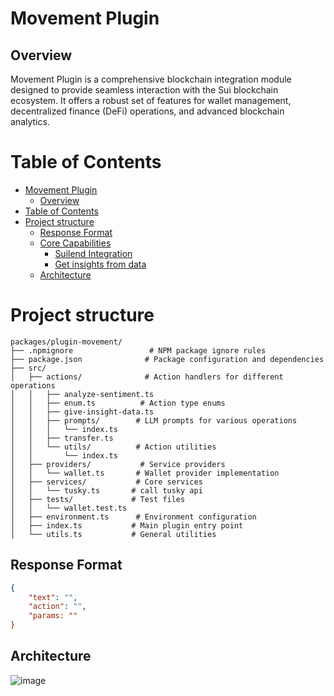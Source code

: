 # Movement Plugin

## Overview
Movement Plugin is a comprehensive blockchain integration module designed to provide seamless interaction with the Sui blockchain ecosystem. It offers a robust set of features for wallet management, decentralized finance (DeFi) operations, and advanced blockchain analytics.

# Table of Contents
- [Movement Plugin](#movement-plugin)
  - [Overview](#overview)
- [Table of Contents](#table-of-contents)
- [Project structure](#project-structure)
  - [Response Format](#response-format)
  - [Core Capabilities](#core-capabilities)
    - [Suilend Integration](#suilend-integration)
    - [Get insights from data](#get-insights-from-data)
  - [Architecture](#architecture)

# Project structure
``` 
packages/plugin-movement/
├── .npmignore                 # NPM package ignore rules
├── package.json              # Package configuration and dependencies
├── src/
│   ├── actions/              # Action handlers for different operations
│   │   ├── analyze-sentiment.ts
│   │   ├── enum.ts          # Action type enums
│   │   ├── give-insight-data.ts
│   │   ├── prompts/        # LLM prompts for various operations
│   │   │   └── index.ts
│   │   ├── transfer.ts
│   │   └── utils/          # Action utilities
│   │       └── index.ts
│   ├── providers/           # Service providers
│   │   └── wallet.ts       # Wallet provider implementation
│   ├── services/           # Core services
│   │   └── tusky.ts       # call tusky api
│   ├── tests/             # Test files
│   │   └── wallet.test.ts
│   ├── environment.ts      # Environment configuration
│   ├── index.ts           # Main plugin entry point
│   └── utils.ts           # General utilities
```

## Response Format
```json
{
    "text": "",
    "action": "",
    "params: ""
}
```

## Architecture
![image](./image/architecture.png)
